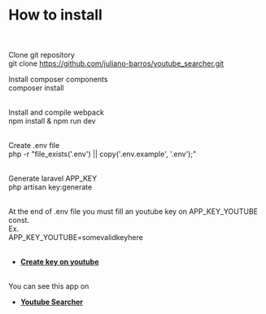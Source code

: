# How to install<br><br>

Clone git repository<br>
git clone https://github.com/juliano-barros/youtube_searcher.git

Install composer components<br>
composer install<br><br>

Install and compile webpack<br>
npm install & npm run dev<br><br>

Create .env file<br>
php -r "file_exists('.env') || copy('.env.example', '.env');"<br><br>

Generate laravel APP_KEY<br>
php artisan key:generate<br><br>

At the end of .env file you must fill an youtube key on APP_KEY_YOUTUBE const.<br>
Ex.<br>
APP_KEY_YOUTUBE=somevalidkeyhere<br><br>

- **[Create key on youtube](https://developers.google.com/youtube/registering_an_application)**
<br><br>

You can see this app on<br>
- **[Youtube Searcher](https://newyoutubesearcher.herokuapp.com/)**
<br><br>




